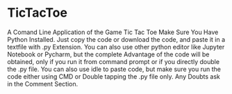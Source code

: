 # TicTacToe
A Comand Line Application of the Game Tic Tac Toe
Make Sure You Have Python Installed.
Just copy the code or download the code, and paste it in a textfile with .py Extension.
You can also use other python editor like Jupyter Notebook or Pycharm, but the complete Advantage of the code will be obtained, only if you run it from command prompt or if you directly double the .py file. 
You can also use idle to paste code, but make sure you run the code either using CMD or Double tapping the .py file only.
Any Doubts ask in the Comment Section.

